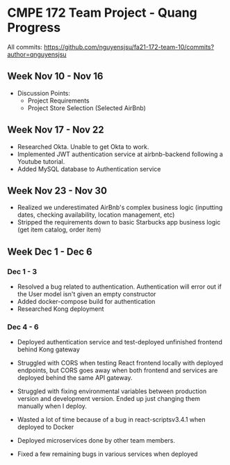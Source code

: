 # CMPE 172 Team Project - Quang Progress

All commits: https://github.com/nguyensjsu/fa21-172-team-10/commits?author=qnguyensjsu

## Week Nov 10 - Nov 16

- Discussion Points:
  - Project Requirements
  - Project Store Selection (Selected AirBnb)

## Week Nov 17 - Nov 22
- Researched Okta. Unable to get Okta to work.
- Implemented JWT authentication service at airbnb-backend following a Youtube tutorial.
- Added MySQL database to Authentication service

## Week Nov 23 - Nov 30
- Realized we underestimated AirBnb's complex business logic (inputting dates, checking availability, location management, etc)
- Stripped the requirements down to basic Starbucks app business logic (get item catalog, order item)

## Week Dec 1 - Dec 6

### Dec 1 - 3
- Resolved a bug related to authentication. Authentication will error out if the User model isn't given an empty constructor
- Added docker-compose build for authentication
- Researched Kong deployment

### Dec 4 - 6
- Deployed authentication service and test-deployed unfinished frontend behind Kong gateway

- Struggled with CORS when testing React frontend locally with deployed endpoints, but CORS goes away when both frontend and services are deployed behind the same API gateway.

- Struggled with fixing environmental variables between production version and development version. Ended up just changing them manually when I deploy.

- Wasted a lot of time because of a bug in react-scriptsv3.4.1 when deployed to Docker

- Deployed microservices done by other team members.

- Fixed a few remaining bugs in various services when deployed


